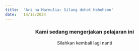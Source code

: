 ```yaml
---
title:  'Ari na Marmulia: Silang dohot Haheheon'
date:   14/12/2024
---
```


### <center>Kami sedang mengerjakan pelajaran ini</center>
<center>Silahkan kembali lagi nanti</center>